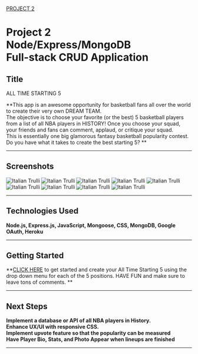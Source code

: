 <a href="https://alltime5.herokuapp.com/">PROJECT 2</a>

# Project 2<br>Node/Express/MongoDB<br>Full-stack CRUD Application

## Title

ALL TIME STARTING 5

**This app is an awesome opportunity for basketball fans all over the world to create their very own DREAM TEAM.<br>The objective is to choose your favorite (or the best) 5 basketball players from a list of all NBA players in HISTORY! Once you choose your squad, your friends and fans can comment, applaud, or critique your squad.<br> This is essentially one big glamorous fantasy basketball popularity contest. <br> Do you have what it takes to create the best starting 5? **

---

## Screenshots

<img src="public/images/Screen Shot 2020-01-24 at 9.09.20 AM.png" alt="Italian Trulli">
<img src="public/images/Screen Shot 2020-01-24 at 9.09.32 AM.png" alt="Italian Trulli">
<img src="public/images/Screen Shot 2020-01-24 at 9.09.43 AM.png" alt="Italian Trulli">
<img src="public/images/Screen Shot 2020-01-24 at 9.09.47 AM.png" alt="Italian Trulli">
<img src="public/images/Screen Shot 2020-01-24 at 9.10.10 AM.png" alt="Italian Trulli">
<img src="public/images/Screen Shot 2020-01-24 at 9.10.30 AM.png" alt="Italian Trulli">
<img src="public/images/Screen Shot 2020-01-24 at 9.10.38 AM.png" alt="Italian Trulli">
<img src="public/images/Screen Shot 2020-01-24 at 9.10.54 AM.png" alt="Italian Trulli">
<img src="public/images/Screen Shot 2020-01-24 at 9.11.10 AM.png" alt="Italian Trulli">

---

## Technologies Used 

**Node.js, Express.js, JavaScript, Mongoose, CSS, MongoDB, Google OAuth, Heroku**

---

## Getting Started

**<a href="https://alltime5.herokuapp.com/">CLICK HERE</a> to get started and create your All Time Starting 5 using the drop down menu for each of the 5 positions. HAVE FUN and make sure to leave tons of comments. **

---

## Next Steps 

**Implement a database or API of all NBA players in History.<br> Enhance UX/UI with responsive CSS.<br> Implement upvote feature so that the popularity can be measured<br> Have Player Bio, Stats, and Photo Appear when lineups are finished**

---






  



